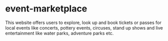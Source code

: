# event-marketplace
This website offers users to explore, look up and book tickets or passes for local events like concerts, pottery events, circuses, stand up shows and live entertainment like water parks, adventure parks etc.
